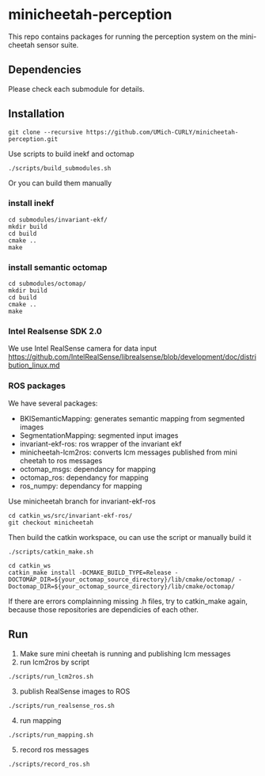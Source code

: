 # minicheetah-perception
This repo contains packages for running the perception system on the mini-cheetah sensor suite.

## Dependencies
Please check each submodule for details.

## Installation
```
git clone --recursive https://github.com/UMich-CURLY/minicheetah-perception.git
```

Use scripts to build inekf and octomap
```
./scripts/build_submodules.sh
```

Or you can build them manually
### install inekf
```
cd submodules/invariant-ekf/
mkdir build
cd build 
cmake .. 
make
```

### install semantic octomap
```
cd submodules/octomap/
mkdir build
cd build
cmake ..
make
```

### Intel Realsense SDK 2.0
We use Intel RealSense camera for data input
https://github.com/IntelRealSense/librealsense/blob/development/doc/distribution_linux.md

### ROS packages
We have several packages:
* BKISemanticMapping: generates semantic mapping from segmented images
* SegmentationMapping: segmented input images
* invariant-ekf-ros: ros wrapper of the invariant ekf
* minicheetah-lcm2ros: converts lcm messages published from mini cheetah to ros messages
* octomap_msgs: dependancy for mapping
* octomap_ros: dependancy for mapping 
* ros_numpy: dependancy for mapping

Use minicheetah branch for invariant-ekf-ros
```
cd catkin_ws/src/invariant-ekf-ros/
git checkout minicheetah
```
Then build the catkin workspace, ou can use the script or manually build it
```
./scripts/catkin_make.sh
```

```
cd catkin_ws
catkin_make install -DCMAKE_BUILD_TYPE=Release -DOCTOMAP_DIR=${your_octomap_source_directory}/lib/cmake/octomap/ -Doctomap_DIR=${your_octomap_source_directory}/lib/cmake/octomap/
```
If there are errors complainning missing .h files, try to catkin_make again, because those repositories are dependicies of each other.

## Run
1. Make sure mini cheetah is running and publishing lcm messages
2. run lcm2ros by script
```
./scripts/run_lcm2ros.sh
```
3. publish RealSense images to ROS
```
./scripts/run_realsense_ros.sh
```
4. run mapping
```
./scripts/run_mapping.sh
```
5. record ros messages
```
./scripts/record_ros.sh
```
